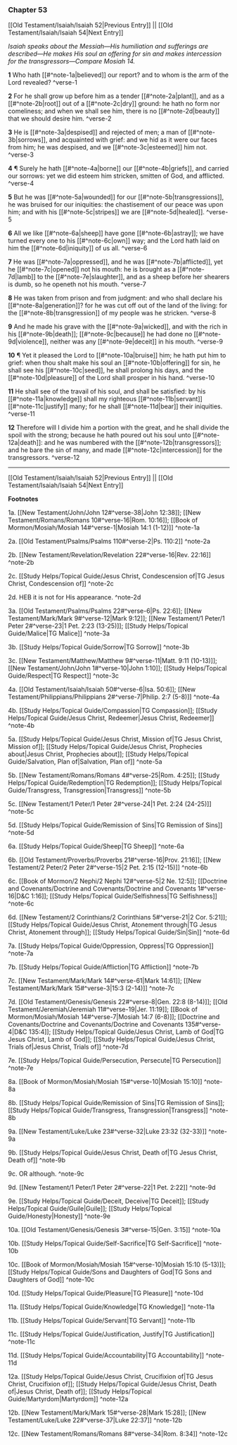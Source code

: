 ### Chapter 53

[[Old Testament/Isaiah/Isaiah 52|Previous Entry]]  ||  [[Old Testament/Isaiah/Isaiah 54|Next Entry]]

*Isaiah speaks about the Messiah—His humiliation and sufferings are described—He makes His soul an offering for sin and makes intercession for the transgressors—Compare Mosiah 14.*

**1**  Who hath [[#^note-1a|believed]] our report? and to whom is the arm of the Lord revealed? ^verse-1

**2**  For he shall grow up before him as a tender [[#^note-2a|plant]], and as a [[#^note-2b|root]] out of a [[#^note-2c|dry]] ground: he hath no form nor comeliness; and when we shall see him, there is no [[#^note-2d|beauty]] that we should desire him. ^verse-2

**3**  He is [[#^note-3a|despised]] and rejected of men; a man of [[#^note-3b|sorrows]], and acquainted with grief: and we hid as it were our faces from him; he was despised, and we [[#^note-3c|esteemed]] him not. ^verse-3

**4**  ¶ Surely he hath [[#^note-4a|borne]] our [[#^note-4b|griefs]], and carried our sorrows: yet we did esteem him stricken, smitten of God, and afflicted. ^verse-4

**5**  But he was [[#^note-5a|wounded]] for our [[#^note-5b|transgressions]], he was bruised for our iniquities: the chastisement of our peace was upon him; and with his [[#^note-5c|stripes]] we are [[#^note-5d|healed]]. ^verse-5

**6**  All we like [[#^note-6a|sheep]] have gone [[#^note-6b|astray]]; we have turned every one to his [[#^note-6c|own]] way; and the Lord hath laid on him the [[#^note-6d|iniquity]] of us all. ^verse-6

**7**  He was [[#^note-7a|oppressed]], and he was [[#^note-7b|afflicted]], yet he [[#^note-7c|opened]] not his mouth: he is brought as a [[#^note-7d|lamb]] to the [[#^note-7e|slaughter]], and as a sheep before her shearers is dumb, so he openeth not his mouth. ^verse-7

**8**  He was taken from prison and from judgment: and who shall declare his [[#^note-8a|generation]]? for he was cut off out of the land of the living: for the [[#^note-8b|transgression]] of my people was he stricken. ^verse-8

**9**  And he made his grave with the [[#^note-9a|wicked]], and with the rich in his [[#^note-9b|death]]; [[#^note-9c|because]] he had done no [[#^note-9d|violence]], neither was any [[#^note-9e|deceit]] in his mouth. ^verse-9

**10**  ¶ Yet it pleased the Lord to [[#^note-10a|bruise]] him; he hath put him to grief: when thou shalt make his soul an [[#^note-10b|offering]] for sin, he shall see his [[#^note-10c|seed]], he shall prolong his days, and the [[#^note-10d|pleasure]] of the Lord shall prosper in his hand. ^verse-10

**11**  He shall see of the travail of his soul, and shall be satisfied: by his [[#^note-11a|knowledge]] shall my righteous [[#^note-11b|servant]] [[#^note-11c|justify]] many; for he shall [[#^note-11d|bear]] their iniquities. ^verse-11

**12**  Therefore will I divide him a portion with the great, and he shall divide the spoil with the strong; because he hath poured out his soul unto [[#^note-12a|death]]: and he was numbered with the [[#^note-12b|transgressors]]; and he bare the sin of many, and made [[#^note-12c|intercession]] for the transgressors. ^verse-12


---
[[Old Testament/Isaiah/Isaiah 52|Previous Entry]]  ||  [[Old Testament/Isaiah/Isaiah 54|Next Entry]]


**Footnotes**


1a. [[New Testament/John/John 12#^verse-38|John 12:38]]; [[New Testament/Romans/Romans 10#^verse-16|Rom. 10:16]]; [[Book of Mormon/Mosiah/Mosiah 14#^verse-1|Mosiah 14:1 (1-12)]] ^note-1a

2a. [[Old Testament/Psalms/Psalms 110#^verse-2|Ps. 110:2]] ^note-2a

2b. [[New Testament/Revelation/Revelation 22#^verse-16|Rev. 22:16]] ^note-2b

2c. [[Study Helps/Topical Guide/Jesus Christ, Condescension of|TG Jesus Christ, Condescension of]] ^note-2c

2d. HEB it is not for His appearance. ^note-2d

3a. [[Old Testament/Psalms/Psalms 22#^verse-6|Ps. 22:6]]; [[New Testament/Mark/Mark 9#^verse-12|Mark 9:12]]; [[New Testament/1 Peter/1 Peter 2#^verse-23|1 Pet. 2:23 (13-25)]]; [[Study Helps/Topical Guide/Malice|TG Malice]] ^note-3a

3b. [[Study Helps/Topical Guide/Sorrow|TG Sorrow]] ^note-3b

3c. [[New Testament/Matthew/Matthew 9#^verse-11|Matt. 9:11 (10-13)]]; [[New Testament/John/John 1#^verse-10|John 1:10]]; [[Study Helps/Topical Guide/Respect|TG Respect]] ^note-3c

4a. [[Old Testament/Isaiah/Isaiah 50#^verse-6|Isa. 50:6]]; [[New Testament/Philippians/Philippians 2#^verse-7|Philip. 2:7 (5-8)]] ^note-4a

4b. [[Study Helps/Topical Guide/Compassion|TG Compassion]]; [[Study Helps/Topical Guide/Jesus Christ, Redeemer|Jesus Christ, Redeemer]] ^note-4b

5a. [[Study Helps/Topical Guide/Jesus Christ, Mission of|TG Jesus Christ, Mission of]]; [[Study Helps/Topical Guide/Jesus Christ, Prophecies about|Jesus Christ, Prophecies about]]; [[Study Helps/Topical Guide/Salvation, Plan of|Salvation, Plan of]] ^note-5a

5b. [[New Testament/Romans/Romans 4#^verse-25|Rom. 4:25]]; [[Study Helps/Topical Guide/Redemption|TG Redemption]]; [[Study Helps/Topical Guide/Transgress, Transgression|Transgress]] ^note-5b

5c. [[New Testament/1 Peter/1 Peter 2#^verse-24|1 Pet. 2:24 (24-25)]] ^note-5c

5d. [[Study Helps/Topical Guide/Remission of Sins|TG Remission of Sins]] ^note-5d

6a. [[Study Helps/Topical Guide/Sheep|TG Sheep]] ^note-6a

6b. [[Old Testament/Proverbs/Proverbs 21#^verse-16|Prov. 21:16]]; [[New Testament/2 Peter/2 Peter 2#^verse-15|2 Pet. 2:15 (12-15)]] ^note-6b

6c. [[Book of Mormon/2 Nephi/2 Nephi 12#^verse-5|2 Ne. 12:5]]; [[Doctrine and Covenants/Doctrine and Covenants/Doctrine and Covenants 1#^verse-16|D&C 1:16]]; [[Study Helps/Topical Guide/Selfishness|TG Selfishness]] ^note-6c

6d. [[New Testament/2 Corinthians/2 Corinthians 5#^verse-21|2 Cor. 5:21]]; [[Study Helps/Topical Guide/Jesus Christ, Atonement through|TG Jesus Christ, Atonement through]]; [[Study Helps/Topical Guide/Sin|Sin]] ^note-6d

7a. [[Study Helps/Topical Guide/Oppression, Oppress|TG Oppression]] ^note-7a

7b. [[Study Helps/Topical Guide/Affliction|TG Affliction]] ^note-7b

7c. [[New Testament/Mark/Mark 14#^verse-61|Mark 14:61]]; [[New Testament/Mark/Mark 15#^verse-3|15:3 (2-14)]] ^note-7c

7d. [[Old Testament/Genesis/Genesis 22#^verse-8|Gen. 22:8 (8-14)]]; [[Old Testament/Jeremiah/Jeremiah 11#^verse-19|Jer. 11:19]]; [[Book of Mormon/Mosiah/Mosiah 14#^verse-7|Mosiah 14:7 (6-8)]]; [[Doctrine and Covenants/Doctrine and Covenants/Doctrine and Covenants 135#^verse-4|D&C 135:4]]; [[Study Helps/Topical Guide/Jesus Christ, Lamb of God|TG Jesus Christ, Lamb of God]]; [[Study Helps/Topical Guide/Jesus Christ, Trials of|Jesus Christ, Trials of]] ^note-7d

7e. [[Study Helps/Topical Guide/Persecution, Persecute|TG Persecution]] ^note-7e

8a. [[Book of Mormon/Mosiah/Mosiah 15#^verse-10|Mosiah 15:10]] ^note-8a

8b. [[Study Helps/Topical Guide/Remission of Sins|TG Remission of Sins]]; [[Study Helps/Topical Guide/Transgress, Transgression|Transgress]] ^note-8b

9a. [[New Testament/Luke/Luke 23#^verse-32|Luke 23:32 (32-33)]] ^note-9a

9b. [[Study Helps/Topical Guide/Jesus Christ, Death of|TG Jesus Christ, Death of]] ^note-9b

9c. OR although. ^note-9c

9d. [[New Testament/1 Peter/1 Peter 2#^verse-22|1 Pet. 2:22]] ^note-9d

9e. [[Study Helps/Topical Guide/Deceit, Deceive|TG Deceit]]; [[Study Helps/Topical Guide/Guile|Guile]]; [[Study Helps/Topical Guide/Honesty|Honesty]] ^note-9e

10a. [[Old Testament/Genesis/Genesis 3#^verse-15|Gen. 3:15]] ^note-10a

10b. [[Study Helps/Topical Guide/Self-Sacrifice|TG Self-Sacrifice]] ^note-10b

10c. [[Book of Mormon/Mosiah/Mosiah 15#^verse-10|Mosiah 15:10 (5-13)]]; [[Study Helps/Topical Guide/Sons and Daughters of God|TG Sons and Daughters of God]] ^note-10c

10d. [[Study Helps/Topical Guide/Pleasure|TG Pleasure]] ^note-10d

11a. [[Study Helps/Topical Guide/Knowledge|TG Knowledge]] ^note-11a

11b. [[Study Helps/Topical Guide/Servant|TG Servant]] ^note-11b

11c. [[Study Helps/Topical Guide/Justification, Justify|TG Justification]] ^note-11c

11d. [[Study Helps/Topical Guide/Accountability|TG Accountability]] ^note-11d

12a. [[Study Helps/Topical Guide/Jesus Christ, Crucifixion of|TG Jesus Christ, Crucifixion of]]; [[Study Helps/Topical Guide/Jesus Christ, Death of|Jesus Christ, Death of]]; [[Study Helps/Topical Guide/Martyrdom|Martyrdom]] ^note-12a

12b. [[New Testament/Mark/Mark 15#^verse-28|Mark 15:28]]; [[New Testament/Luke/Luke 22#^verse-37|Luke 22:37]] ^note-12b

12c. [[New Testament/Romans/Romans 8#^verse-34|Rom. 8:34]] ^note-12c